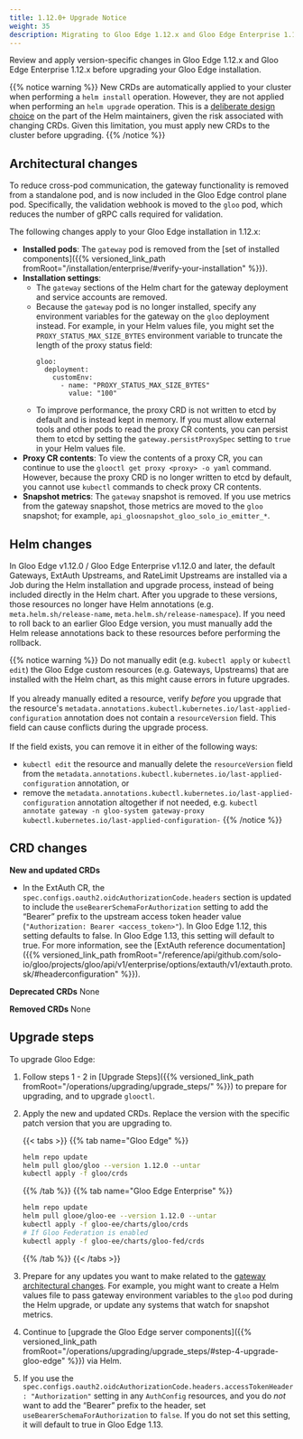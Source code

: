 ```yaml
---
title: 1.12.0+ Upgrade Notice
weight: 35
description: Migrating to Gloo Edge 1.12.x and Gloo Edge Enterprise 1.12.x
---
```


Review and apply version-specific changes in Gloo Edge 1.12.x and Gloo Edge Enterprise 1.12.x before upgrading your Gloo Edge installation.

{{% notice warning %}}
New CRDs are automatically applied to your cluster when performing a `helm install` operation.
However, they are not applied when performing an `helm upgrade` operation. This is a [deliberate design choice](https://helm.sh/docs/topics/charts/#limitations-on-crds) on the part of the
Helm maintainers, given the risk associated with changing CRDs. Given this limitation, you must apply new CRDs to the cluster before upgrading.
{{% /notice %}}

## Architectural changes

To reduce cross-pod communication, the gateway functionality is removed from a standalone pod, and is now included in the Gloo Edge control plane pod. Specifically, the validation webhook is moved to the `gloo` pod, which reduces the number of gRPC calls required for validation.

The following changes apply to your Gloo Edge installation in 1.12.x:
- **Installed pods**: The `gateway` pod is removed from the [set of installed components]({{% versioned_link_path fromRoot="/installation/enterprise/#verify-your-installation" %}}).
- **Installation settings**:
  - The `gateway` sections of the Helm chart for the gateway deployment and service accounts are removed.
  - Because the `gateway` pod is no longer installed, specify any environment variables for the gateway on the `gloo` deployment instead. For example, in your Helm values file, you might set the `PROXY_STATUS_MAX_SIZE_BYTES` environment variable to truncate the length of the proxy status field:
    ```
    gloo:
      deployment:
        customEnv:
          - name: "PROXY_STATUS_MAX_SIZE_BYTES"
            value: "100"
    ```
  - To improve performance, the proxy CRD is not written to etcd by default and is instead kept in memory. If you must allow external tools and other pods to read the proxy CR contents, you can persist them to etcd by setting the `gateway.persistProxySpec` setting to `true` in your Helm values file.
- **Proxy CR contents**: To view the contents of a proxy CR, you can continue to use the `glooctl get proxy <proxy> -o yaml` command. However, because the proxy CRD is no longer written to etcd by default, you cannot use `kubectl` commands to check proxy CR contents.
- **Snapshot metrics**: The `gateway` snapshot is removed. If you use metrics from the gateway snapshot, those metrics are moved to the `gloo` snapshot; for example, `api_gloosnapshot_gloo_solo_io_emitter_*`.

## Helm changes

In Gloo Edge v1.12.0 / Gloo Edge Enterprise v1.12.0 and later, the default Gateways, ExtAuth Upstreams, and RateLimit Upstreams are installed via a Job during the Helm installation and upgrade process, instead of being included directly in the Helm chart. After you upgrade to these versions, those resources no longer have Helm annotations (e.g. `meta.helm.sh/release-name`, `meta.helm.sh/release-namespace`). If you need to roll back to an earlier Gloo Edge version, you must manually add the Helm release annotations back to these resources before performing the rollback.

{{% notice warning %}}
Do not manually edit (e.g. `kubectl apply` or `kubectl edit`) the Gloo Edge custom resources (e.g. Gateways, Upstreams) that are installed with the Helm chart, as this might cause errors in future upgrades.
<br/><br/>
If you already manually edited a resource, verify _before_ you upgrade that the resource's `metadata.annotations.kubectl.kubernetes.io/last-applied-configuration` annotation does not contain a `resourceVersion` field. This field can cause conflicts during the upgrade process.
<br/><br/>
If the field exists, you can remove it in either of the following ways:
- `kubectl edit` the resource and manually delete the `resourceVersion` field from the `metadata.annotations.kubectl.kubernetes.io/last-applied-configuration` annotation, or
- remove the `metadata.annotations.kubectl.kubernetes.io/last-applied-configuration` annotation altogether if not needed, e.g. `kubectl annotate gateway -n gloo-system gateway-proxy kubectl.kubernetes.io/last-applied-configuration-`
{{% /notice %}}

## CRD changes

**New and updated CRDs**
- In the ExtAuth CR, the `spec.configs.oauth2.oidcAuthorizationCode.headers` section is updated to include the `useBearerSchemaForAuthorization` setting to add the “Bearer” prefix to the upstream access token header value (`"Authorization: Bearer <access_token>"`). In Gloo Edge 1.12, this setting defaults to false. In Gloo Edge 1.13, this setting will default to true. For more information, see the [ExtAuth reference documentation]({{% versioned_link_path fromRoot="/reference/api/github.com/solo-io/gloo/projects/gloo/api/v1/enterprise/options/extauth/v1/extauth.proto.sk/#headerconfiguration" %}}).

**Deprecated CRDs**
None

**Removed CRDs**
None

## Upgrade steps

To upgrade Gloo Edge:

1. Follow steps 1 - 2 in [Upgrade Steps]({{% versioned_link_path fromRoot="/operations/upgrading/upgrade_steps/" %}}) to prepare for upgrading, and to upgrade `glooctl`.

2. Apply the new and updated CRDs. Replace the version with the specific patch version that you are upgrading to.

   {{< tabs >}}
   {{% tab name="Gloo Edge" %}}
   ```sh
   helm repo update
   helm pull gloo/gloo --version 1.12.0 --untar
   kubectl apply -f gloo/crds
   ```
   {{% /tab %}}
   {{% tab name="Gloo Edge Enterprise" %}}
   ```sh
   helm repo update
   helm pull glooe/gloo-ee --version 1.12.0 --untar
   kubectl apply -f gloo-ee/charts/gloo/crds
   # If Gloo Federation is enabled
   kubectl apply -f gloo-ee/charts/gloo-fed/crds
   ```
   {{% /tab %}}
   {{< /tabs >}}

3. Prepare for any updates you want to make related to the [gateway architectural changes](#architectural-changes). For example, you might want to create a Helm values file to pass gateway environment variables to the `gloo` pod during the Helm upgrade, or update any systems that watch for snapshot metrics.

4. Continue to [upgrade the Gloo Edge server components]({{% versioned_link_path fromRoot="/operations/upgrading/upgrade_steps/#step-4-upgrade-gloo-edge" %}}) via Helm.

5. If you use the `spec.configs.oauth2.oidcAuthorizationCode.headers.accessTokenHeader: "Authorization"` setting in any `AuthConfig` resources, and you do _not_ want to add the “Bearer” prefix to the header, set `useBearerSchemaForAuthorization` to `false`. If you do not set this setting, it will default to true in Gloo Edge 1.13.